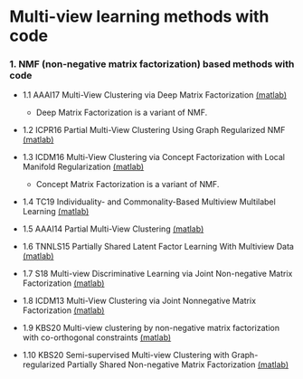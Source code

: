 # Multi-view learning methods with code

### 1. NMF (non-negative matrix factorization) based methods with code

 * 1.1 AAAI17 Multi-View Clustering via Deep Matrix Factorization [(matlab)](https://github.com/hdzhao/DMF_MVC)
    - Deep Matrix Factorization is a variant of NMF.
    
 * 1.2 ICPR16 Partial Multi-View Clustering Using Graph Regularized NMF [(matlab)](https://github.com/nishantrai18/MultiViewNMF)
 
 * 1.3 ICDM16 Multi-View Clustering via Concept Factorization with Local Manifold Regularization [(matlab)](https://github.com/vast-wang/Clustering)
    - Concept Matrix Factorization is a variant of NMF.   
    
 * 1.4 TC19 Individuality- and Commonality-Based Multiview Multilabel Learning [(matlab)](http://mlda.swu.edu.cn/publication.php)
 
 * 1.5 AAAI14 Partial Multi-View Clustering [(matlab)](https://cs.nju.edu.cn/zhouzh/zhouzh.files/publication/publication_toc.htm#Multi-View%20Learning)
 
 * 1.6 TNNLS15 Partially Shared Latent Factor Learning With Multiview Data [(matlab)](https://sites.google.com/site/zcliustc/home/publication)
 
 * 1.7 S18 Multi-view Discriminative Learning via Joint Non-negative Matrix Factorization [(matlab)](https://www.dropbox.com/s/guohn1zhq073x9f/DICS.zip?dl=0)
 
 * 1.8 ICDM13 Multi-View Clustering via Joint Nonnegative Matrix Factorization [(matlab)](http://jialu.info/)
 
 * 1.9 KBS20 Multi-view clustering by non-negative matrix factorization with co-orthogonal constraints [(matlab)](https://github.com/liangnaiyao/NMFCC)
 
 * 1.10 KBS20 Semi-supervised Multi-view Clustering with Graph-regularized Partially Shared Non-negative Matrix Factorization [(matlab)](https://github.com/liangnaiyao/GPSNMF)
 
